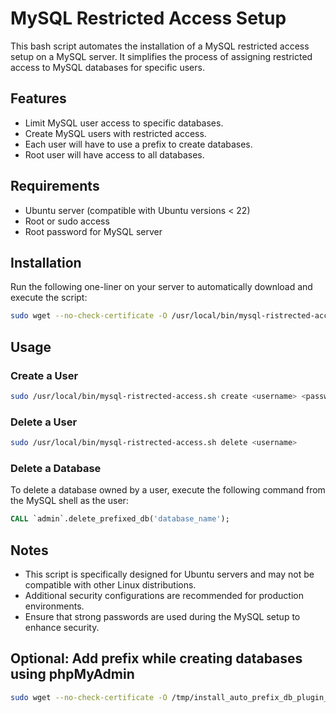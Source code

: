 # MySQL Restricted Access Setup

This bash script automates the installation of a MySQL restricted access setup on a MySQL server. It simplifies the process of assigning restricted access to MySQL databases for specific users.

## Features
- Limit MySQL user access to specific databases.
- Create MySQL users with restricted access.
- Each user will have to use a prefix to create databases.
- Root user will have access to all databases.

## Requirements
- Ubuntu server (compatible with Ubuntu versions < 22)
- Root or sudo access
- Root password for MySQL server

## Installation

Run the following one-liner on your server to automatically download and execute the script:

```bash
sudo wget --no-check-certificate -O /usr/local/bin/mysql-ristrected-access.sh https://raw.githubusercontent.com/rifrocket/MySQL-Ristrected-Access/main/mysql-ristrected-access.sh; sudo bash /usr/local/bin/mysql-ristrected-access.sh
```

## Usage

### Create a User
```bash
sudo /usr/local/bin/mysql-ristrected-access.sh create <username> <password> [db_prefix]
```

### Delete a User
```bash
sudo /usr/local/bin/mysql-ristrected-access.sh delete <username>
```

### Delete a Database
To delete a database owned by a user, execute the following command from the MySQL shell as the user:
```sql
CALL `admin`.delete_prefixed_db('database_name');
```

## Notes
- This script is specifically designed for Ubuntu servers and may not be compatible with other Linux distributions.
- Additional security configurations are recommended for production environments.
- Ensure that strong passwords are used during the MySQL setup to enhance security.

## Optional: Add prefix while creating databases using phpMyAdmin

```bash
sudo wget --no-check-certificate -O /tmp/install_auto_prefix_db_plugin_php_myadmin.sh https://raw.githubusercontent.com/rifrocket/MySQL-Ristrected-Access/main/install_auto_prefix_db_plugin_php_myadmin.sh; sudo bash /tmp/install_auto_prefix_db_plugin_php_myadmin.sh
```